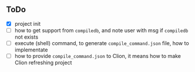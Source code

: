 ## ToDo

- [X] project init
- [ ] how to get support from `compiledb`, and note user with msg if `compiledb` not exists
- [ ] execute (shell) command, to generate `compile_command.json` file, how to implementate
- [ ] how to provide `compile_command.json` to Clion, it means how to make Clion refreshing project